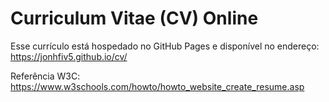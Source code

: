 # Curriculum Vitae (CV) Online

Esse currículo está hospedado no GitHub Pages e disponível no endereço: https://jonhfiv5.github.io/cv/

Referência W3C: https://www.w3schools.com/howto/howto_website_create_resume.asp
